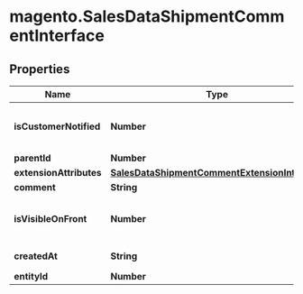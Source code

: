 # magento.SalesDataShipmentCommentInterface

## Properties
Name | Type | Description | Notes
------------ | ------------- | ------------- | -------------
**isCustomerNotified** | **Number** | Is-customer-notified flag value. | 
**parentId** | **Number** | Parent ID. | 
**extensionAttributes** | [**SalesDataShipmentCommentExtensionInterface**](SalesDataShipmentCommentExtensionInterface.md) |  | [optional] 
**comment** | **String** | Comment. | 
**isVisibleOnFront** | **Number** | Is-visible-on-storefront flag value. | 
**createdAt** | **String** | Created-at timestamp. | [optional] 
**entityId** | **Number** | Invoice ID. | [optional] 


